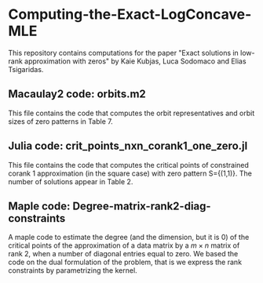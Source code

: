 # Computing-the-Exact-LogConcave-MLE
This repository contains computations for the paper "Exact solutions in low-rank approximation with zeros" by Kaie Kubjas, Luca Sodomaco and Elias Tsigaridas. 

## Macaulay2 code: orbits.m2
This file contains the code that computes the orbit representatives and orbit sizes of zero patterns in Table 7.

## Julia code: crit_points_nxn_corank1_one_zero.jl
This file contains the code that computes the critical points of constrained corank 1 approximation (in the square case) with zero pattern S={(1,1)}. The number of solutions appear in Table 2.


## Maple code: Degree-matrix-rank2-diag-constraints
A maple code to estimate the degree (and the dimension, but it is 0)
of the critical points of the approximation of a data matrix
by a $m \times n$ matrix of rank 2, when a number of diagonal entries equal to zero.
We based the code on the dual formulation of the problem,
that is we express the rank constraints by parametrizing the kernel.

